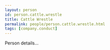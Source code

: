 ```yaml
---
layout: person
id: person.cattle.wrestle
title: Cattle Wrestle
permalink: people/person.cattle.wrestle.html
tags: [company.conduct]
---
```


Person details...